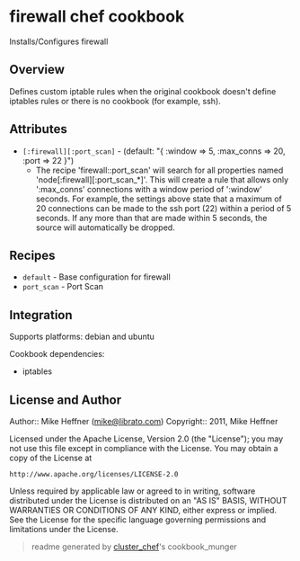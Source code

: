 # firewall chef cookbook

Installs/Configures firewall

## Overview

Defines custom iptable rules when the original cookbook doesn't define iptables
rules or there is no cookbook (for example, ssh).

## Attributes

* `[:firewall][:port_scan]`           -  (default: "{ :window => 5, :max_conns => 20, :port => 22 }")
  - The recipe 'firewall::port_scan' will search for all properties named 'node[:firewall][:port_scan_*]'. This will create a rule that allows only ':max_conns' connections with a window period of ':window' seconds. For example, the settings above state that a maximum of 20 connections  can be made to the ssh port (22) within a period of 5 seconds. If any more than that are made within 5 seconds, the source will automatically be dropped.

## Recipes 

* `default`                  - Base configuration for firewall
* `port_scan`                - Port Scan
## Integration

Supports platforms: debian and ubuntu

Cookbook dependencies:
* iptables


## License and Author

Author::                Mike Heffner (<mike@librato.com>)
Copyright::             2011, Mike Heffner

Licensed under the Apache License, Version 2.0 (the "License");
you may not use this file except in compliance with the License.
You may obtain a copy of the License at

    http://www.apache.org/licenses/LICENSE-2.0

Unless required by applicable law or agreed to in writing, software
distributed under the License is distributed on an "AS IS" BASIS,
WITHOUT WARRANTIES OR CONDITIONS OF ANY KIND, either express or implied.
See the License for the specific language governing permissions and
limitations under the License.

> readme generated by [cluster_chef](http://github.com/infochimps/cluster_chef)'s cookbook_munger
